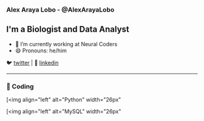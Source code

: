 ### Alex Araya Lobo - @AlexArayaLobo

## I'm a Biologist and Data Analyst


- 🔭 I’m currently working at Neural Coders
- 😄 Pronouns: he/him


🐦 [twitter][twitter] |  👔 [linkedin][linkedin]

[twitter]: https://twitter.com/alexaraya_27
[linkedin]: https://www.linkedin.com/in/alex-araya-lobo-184b6b196/


---

### 🚀 Coding

[<img align="left" alt="Python" width="26px"

[<img align="left" alt="MySQL" width="26px" 



